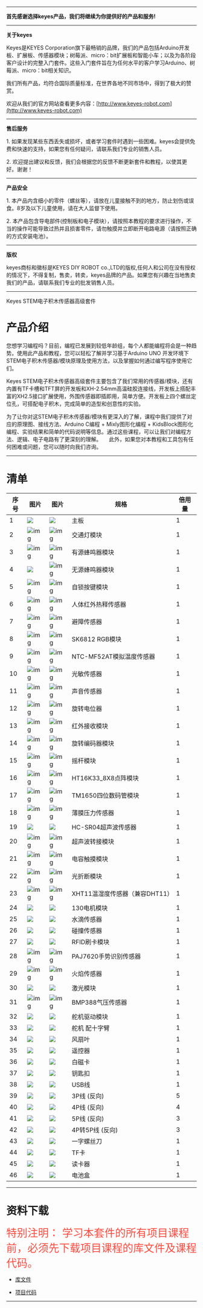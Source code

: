 
---

**首先感谢选择keyes产品，我们将继续为你提供好的产品和服务!**

---

**关于keyes**

Keyes是KEYES Corporation旗下最畅销的品牌，我们的产品包括Arduino开发板、扩展板、传感器模块；树莓派、micro：bit扩展板和智能小车；以及为各阶段客户设计的完整入门套件。这些入门套件旨在为任何水平的客户学习Arduino、树莓派、micro：bit相关知识。

我们所有产品，均符合国际质量标准，在世界各地不同市场中，得到了极大的赞赏。 

欢迎从我们的官方网站查看更多内容：[http://www.keyes-robot.com](http://www.keyes-robot.com)

---

**售后服务**

1\. 如果发现某些东西丢失或损坏，或者学习套件时遇到一些困难。keyes会提供免费和快速的支持，如果您有任何疑问，请联系我们专业的销售人员。

2\. 欢迎提出建议和反馈，我们会根据您的反馈不断更新套件和教程，以使其更好。谢谢！

---

**产品安全**                               

1\. 本产品内含细小的零件（螺丝等），请放在儿童接触不到的地方，防止划伤或误食。8岁及以下儿童使用，请在大人监督下使用。

2\. 本产品包含导电部件(控制板和电子模块），请按照本教程的要求进行操作，不当的操作可能导致过热并且损害零件，请勿触摸并立即断开电路电源（请按照正确的方式安装电池）。

---

**版权**

keyes商标和徽标是KEYES DIY ROBOT co.,LTD的版权,任何人和公司在没有授权的情况下，不得复制，售卖，转卖，keyes品牌的产品。如果您有兴趣在当地售卖我们的产品，请联系我们专业的批发销售人员。

---


Keyes STEM电子积木传感器高级套件


# 产品介绍

您想学习编程吗？目前，编程已发展到较低年龄组，每个人都能编程将会是一种趋势。使用此产品和教程，您可以轻松了解并学习基于Arduino UNO 开发环境下STEM电子积木传感器/模块原理及使用方法，以及掌握如何通过编写程序使用它们。

Keyes STEM电子积木传感器高级套件主要包含了我们常用的传感器/模块，还有内置有TF卡槽和TFT屏的开发板和XH-2.54mm高温硅胶连接线，开发板上搭配丰富的XH2.5接口扩展使用，外围传感器即插即用，简单方便。开发板上四个螺丝定位孔，可搭配电子积木，完成简单的造型和创意性的实验。

为了让你对这STEM电子积木传感器/模块有更深入的了解，课程中我们提供了对应的原理图、接线方法、Arduino C编程 + Mixly图形化编程 + KidsBlock图形化编程、实验结果和简单的代码说明等信息。通过这些课程，可以让我们对编程方法、逻辑、电子电路有了更深刻的理解。  
   
此外，如果您对本教程和工具包有任何困难或问题，您可以随时向我们咨询。

---

# 清单

| 序号 | 图片| 图片| 规格 | 倍用量 |
| ---- | ------------------------ | ------------------------- | ------------------------------ | ------ |
| 1 | ![](media/KS5016.png) |![](media/KS5016.png) |主板| 1 |
| 2 | ![img](media/KE4008.png) | ![img](media/KE4008S.png) | 交通灯模块 | 1 |
| 3 | ![img](media/KE4010.png) | ![img](media/KE4010S.png) | 有源蜂鸣器模块 | 1 |
| 4 | ![](media/KE4067.png) | ![img](media/KE4067S.png) | 无源蜂鸣器模块| 1 |
| 5 | ![img](media/KE4045.png) | ![img](media/KE4045S.png) | 自锁按键模块  | 1 |
| 6 | ![img](media/KE4018.png) | ![img](media/KE4018S.png) | 人体红外热释传感器 | 1 |
| 7 | ![img](media/KE4019.png) | ![img](media/KE4019S.png) | 避障传感器 | 1  |
| 8 | ![img](media/KE4009.png) | ![img](media/KE4009S.png) | SK6812 RGB模块 | 1 |
| 9 | ![img](media/KE4025.png) | ![img](media/KE4025S.png) | NTC-MF52AT模拟温度传感器 | 1 |
| 10| ![img](media/KE4026.png) | ![img](media/KE4026S.png) | 光敏传感器  | 1 |
| 11 | ![img](media/KE4027.png) | ![img](media/KE4027S.png) | 声音传感器  | 1 |
| 12 | ![img](media/KE4064.png) | ![img](media/KE4064S.png) | 旋转电位器  | 1 |
| 13 | ![img](media/KE4036.png) | ![img](media/KE4036S.png) | 红外接收模块  | 1  |
| 14 | ![img](media/KE4049.png) | ![img](media/KE4049S.png) | 旋转编码器模块  | 1  |
| 15 | ![img](media/KE4050.png) | ![img](media/KE4050S.png) | 摇杆模块  | 1  |
| 16 | ![img](media/KE4066.png) | ![img](media/KE4066S.png) | HT16K33_8X8点阵模块  | 1  |
| 17 | ![img](media/KE4060.png) | ![img](media/KE4060S.png) | TM1650四位数码管模块 | 1 |
| 18 | ![img](media/KE4069.png) | ![img](media/KE4069S.png) | 薄膜压力传感器 | 1 |
| 19 | ![](media/MD0017.png)    | ![](media/MD0017.png)  | HC-SR04超声波传感器  | 1 |
| 20 | ![img](media/KE4039.png) | ![img](media/KE4039S.png) | 超声波转接模块 | 1  |
| 21 | ![img](media/KE4013.png) | ![img](media/KE4013S.png) | 电容触摸模块  | 1 |
| 22| ![img](media/KE4014.png) | ![img](media/KE4014S.png) | 光折断模块| 1 |
| 23 | ![img](media/KE4033.png) | ![img](media/KE4033S.png) | XHT11温湿度传感器（兼容DHT11）| 1 |
| 24 | ![](media/KE4038.png) | ![](media/KE4038S.png) | 130电机模块  | 1 |
| 25 | ![](media/KE4048.png) | ![](media/KE4048S.png) | 水滴传感器  | 1  |
| 26 | ![](media/KE4023.png) | ![](media/KE4023S.png) | 碰撞传感器  | 1 |
| 27 | ![](media/KE4065.png) | ![](media/KE4065S.png) | RFID刷卡模块  | 1  |
| 28 | ![img](media/KE4042.png) | ![img](media/KE4042S.png) | PAJ7620手势识别传感器  | 1 |
| 29| ![img](media/KE4020.png) | ![img](media/KE4020S.png) | 火焰传感器  | 1 | 
| 30 | ![](media/KE4043.png) | ![](media/KE4043S.png) | 激光模块  | 1 |
| 31 | ![img](media/KE4040.png) | ![img](media/KE4040S.png) | BMP388气压传感器 | 1 |
| 32 | ![](media/KE4022.png)  | ![](media/KE4022.png)  | 舵机驱动模块  | 1  |
| 33 | ![](media/9G.png)  | ![](media/9G.png)   | 舵机 配十字臂  | 1 |
| 34 | ![](media/11946.png) |![](media/11946.png)|风扇叶|1|
| 35 | ![](media/remotecontrol.png) | ![](media/remotecontrol.png) | 遥控器  | 1 |
| 36 | ![](media/WS3.png)  | ![](media/WS3.png)   | 白磁卡  | 1      |
| 37 | ![](media/WS1.png)  | ![](media/WS1.png)   | 钥匙扣  | 1      |
| 38 | ![](media/USB.jpg)  | ![](media/USB.jpg)   | USB线   | 1  |
| 39 | ![](media/3pin.png)  | ![](media/3pin.png)   | 3P线 (反向)| 5     |
| 40 | ![](media/4pin.png)  | ![](media/4pin.png)   | 4P线 (反向)  | 4 |
| 41 | ![](media/5pin.png)  | ![](media/5pin.png)   | 5P线 (反向) | 3|
| 42 | ![](media/4pin-5pin.png) | ![](media/4pin-5pin.png) | 4P转5P线 (反向) | 3 |
| 43 | ![](media/ABC13.png)  | ![](media/ABC13.png)   | 一字螺丝刀 | 1  |
| 44 | ![](media/WS2.png)    | ![](media/WS2.png)     | TF卡  | 1      |
| 45 | ![](media/WS5.png)    | ![](media/WS5.png)     | 读卡器  | 1      |
| 46 | ![](media/WS4.png)    | ![](media/WS4.png)     | 电池盒  | 1      |

---

# 资料下载

<span style="color: rgb(255, 76, 65); font-size: 28px;">特别注明： 学习本套件的所有项目课程前，必须先下载项目课程的库文件及课程代码。</span>

* [库文件](库文件.zip)

* [项目代码](项目代码.zip)

---